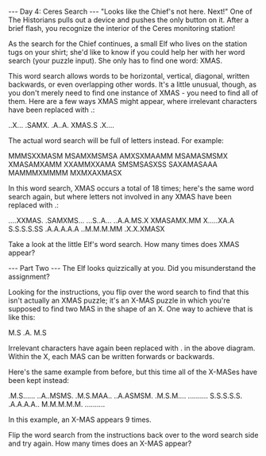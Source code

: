 
--- Day 4: Ceres Search ---
"Looks like the Chief's not here. Next!" One of The Historians pulls out a device and pushes the only button on it. After a brief flash, you recognize the interior of the Ceres monitoring station!


As the search for the Chief continues, a small Elf who lives on the station tugs on your shirt; she'd like to know if you could help her with her word search (your puzzle input). She only has to find one word: XMAS.


This word search allows words to be horizontal, vertical, diagonal, written backwards, or even overlapping other words. It's a little unusual, though, as you don't merely need to find one instance of XMAS - you need to find all of them. Here are a few ways XMAS might appear, where irrelevant characters have been replaced with .:


..X...
.SAMX.
.A..A.
XMAS.S
.X....



The actual word search will be full of letters instead. For example:


MMMSXXMASM
MSAMXMSMSA
AMXSXMAAMM
MSAMASMSMX
XMASAMXAMM
XXAMMXXAMA
SMSMSASXSS
SAXAMASAAA
MAMMMXMMMM
MXMXAXMASX



In this word search, XMAS occurs a total of 18 times; here's the same word search again, but where letters not involved in any XMAS have been replaced with .:


....XXMAS.
.SAMXMS...
...S..A...
..A.A.MS.X
XMASAMX.MM
X.....XA.A
S.S.S.S.SS
.A.A.A.A.A
..M.M.M.MM
.X.X.XMASX



Take a look at the little Elf's word search. How many times does XMAS appear?


--- Part Two ---
The Elf looks quizzically at you. Did you misunderstand the assignment?


Looking for the instructions, you flip over the word search to find that this isn't actually an XMAS puzzle; it's an X-MAS puzzle in which you're supposed to find two MAS in the shape of an X. One way to achieve that is like this:


M.S
.A.
M.S



Irrelevant characters have again been replaced with . in the above diagram. Within the X, each MAS can be written forwards or backwards.


Here's the same example from before, but this time all of the X-MASes have been kept instead:


.M.S......
..A..MSMS.
.M.S.MAA..
..A.ASMSM.
.M.S.M....
..........
S.S.S.S.S.
.A.A.A.A..
M.M.M.M.M.
..........



In this example, an X-MAS appears 9 times.


Flip the word search from the instructions back over to the word search side and try again. How many times does an X-MAS appear?

